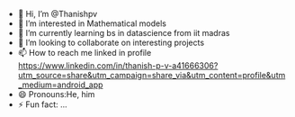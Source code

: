 - 👋 Hi, I’m @Thanishpv
- 👀 I’m interested in Mathematical models
- 🌱 I’m currently learning bs in datascience from iit madras
- 💞️ I’m looking to collaborate on interesting projects
- 📫 How to reach me linked in profile https://www.linkedin.com/in/thanish-p-v-a41666306?utm_source=share&utm_campaign=share_via&utm_content=profile&utm_medium=android_app
- 😄 Pronouns:He,  him
- ⚡ Fun fact: ...

<!---
Thanishpv/Thanishpv is a ✨ special ✨ repository because its `README.md` (this file) appears on your GitHub profile.
You can click the Preview link to take a look at your changes.
--->
